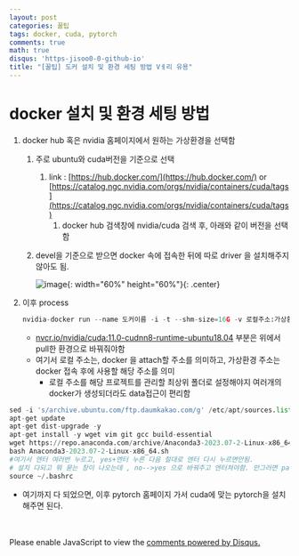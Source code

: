 ```yaml
---
layout: post
categories: 꿀팁
tags: docker, cuda, pytorch
comments: true
math: true
disqus: 'https-jisoo0-0-github-io' 
title: "[꿀팁] 도커 설치 및 환경 세팅 방법 Vㅔ리 유용"
---
```

# docker 설치 및 환경 세팅 방법

1. docker hub 혹은 nvidia 홈페이지에서 원하는 가상환경을 선택함
    1. 주로 ubuntu와 cuda버전을 기준으로 선택
        1. link : [https://hub.docker.com/](https://hub.docker.com/) or  [https://catalog.ngc.nvidia.com/orgs/nvidia/containers/cuda/tags](https://catalog.ngc.nvidia.com/orgs/nvidia/containers/cuda/tags) 
            1. docker hub 검색창에 nvidia/cuda 검색 후, 아래와 같이 버전을 선택함
    2. devel을 기준으로 받으면 docker 속에 접속한 뒤에 따로 driver 을 설치해주지 않아도 됨.
        
        ![image](https://github.com/jisoo0-0/jisoo0-0.github.io/assets/130432190/7327068e-cb1f-4538-9361-0ef4ba2f2719){: width="60%" height="60%"}{: .center}

        
2. 이후 process
    
    ```python
    nvidia-docker run --name 도커이름 -i -t --shm-size=16G -v 로컬주소:가상환경주소 nvcr.io/nvidia/cuda:11.0-cudnn8-runtime-ubuntu18.04 /bin/bash
    ```
    
    - [nvcr.io/nvidia/cuda:11.0-cudnn8-runtime-ubuntu18.04](http://nvcr.io/nvidia/cuda:11.0-cudnn8-runtime-ubuntu18.04) 부분은 위에서 pull한 환경으로 바꿔줘야함
    - 여기서 로컬 주소는, docker 을 attach할 주소를 의미하고, 가상환경 주소는 docker 접속 후에 사용할 해당 주소를 의미
        - 로컬 주소를 해당 프로젝트를 관리할 최상위 폴더로 설정해야지 여러개의 docker가 생성되더라도 data접근이 편리함

```python
sed -i 's/archive.ubuntu.com/ftp.daumkakao.com/g' /etc/apt/sources.list
apt-get update
apt-get dist-upgrade -y
apt-get install -y wget vim git gcc build-essential
wget https://repo.anaconda.com/archive/Anaconda3-2023.07-2-Linux-x86_64.sh
bash Anaconda3-2023.07-2-Linux-x86_64.sh
#여기서 엔터 여러번 누르고, yes+엔터 누른 다음 절대로 엔터 다시 누르면안됨.
# 설치 다되고 뭐 묻는 창이 나오는데 , no-->yes 으로 바꿔주고 엔터쳐야함. 안그러면 path설정 어려움
source ~/.bashrc
```
- 여기까지 다 되었으면, 이후 pytorch 홈페이지 가서 cuda에 맞는 pytorch을 설치해주면 된다. 

<br/>
<br/>
<div id="disqus_thread"></div>
<script>
    (function() { // DON'T EDIT BELOW THIS LINE
    var d = document, s = d.createElement('script');
    s.src = 'https://https-jisoo0-0-github-io.disqus.com/embed.js';
    s.setAttribute('data-timestamp', +new Date());
    (d.head || d.body).appendChild(s);
    })();
</script>
<noscript>Please enable JavaScript to view the <a href="https://disqus.com/?ref_noscript">comments powered by Disqus.</a></noscript>

[jekyll-docs]: http://jekyllrb.com/docs/home
[jekyll-gh]:   https://github.com/jekyll/jekyll
[jekyll-talk]: https://talk.jekyllrb.com/